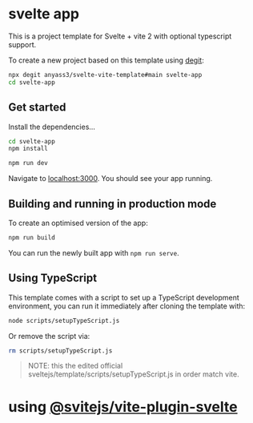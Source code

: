 # svelte app

This is a project template for Svelte + vite 2 with optional typescript support.

To create a new project based on this template using [degit](https://github.com/Rich-Harris/degit):

```bash
npx degit anyass3/svelte-vite-template#main svelte-app
cd svelte-app
```

## Get started

Install the dependencies...

```bash
cd svelte-app
npm install
```

```bash
npm run dev
```

Navigate to [localhost:3000](http://localhost:3000). You should see your app running.

## Building and running in production mode

To create an optimised version of the app:

```bash
npm run build
```

You can run the newly built app with `npm run serve`.

## Using TypeScript

This template comes with a script to set up a TypeScript development environment, you can run it immediately after cloning the template with:

```bash
node scripts/setupTypeScript.js
```

Or remove the script via:

```bash
rm scripts/setupTypeScript.js
```

> NOTE: this the edited official sveltejs/template/scripts/setupTypeScript.js in order match vite.

# using [@svitejs/vite-plugin-svelte](https://npm.io/package/@svitejs/vite-plugin-svelte)
